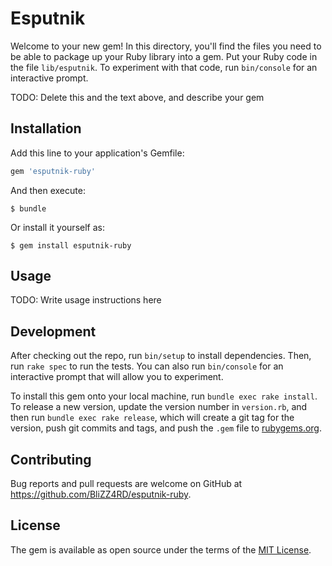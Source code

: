 # Esputnik

Welcome to your new gem! In this directory, you'll find the files you need to be able to package up your Ruby library into a gem. Put your Ruby code in the file `lib/esputnik`. To experiment with that code, run `bin/console` for an interactive prompt.

TODO: Delete this and the text above, and describe your gem

## Installation

Add this line to your application's Gemfile:

```ruby
gem 'esputnik-ruby'
```

And then execute:

    $ bundle

Or install it yourself as:

    $ gem install esputnik-ruby

## Usage

TODO: Write usage instructions here

## Development

After checking out the repo, run `bin/setup` to install dependencies. Then, run `rake spec` to run the tests. You can also run `bin/console` for an interactive prompt that will allow you to experiment.

To install this gem onto your local machine, run `bundle exec rake install`. To release a new version, update the version number in `version.rb`, and then run `bundle exec rake release`, which will create a git tag for the version, push git commits and tags, and push the `.gem` file to [rubygems.org](https://rubygems.org).

## Contributing

Bug reports and pull requests are welcome on GitHub at https://github.com/BliZZ4RD/esputnik-ruby.


## License

The gem is available as open source under the terms of the [MIT License](http://opensource.org/licenses/MIT).

